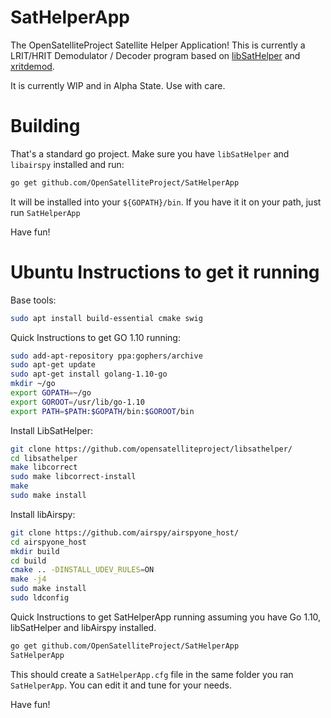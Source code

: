 SatHelperApp
============

The OpenSatelliteProject Satellite Helper Application! This is currently a LRIT/HRIT Demodulator / Decoder program based on [libSatHelper](https://github.com/opensatelliteproject/libsathelper/) and [xritdemod](https://github.com/opensatelliteproject/xritdemod).

It is currently WIP and in Alpha State. Use with care.


Building
========

That's a standard go project. Make sure you have `libSatHelper` and `libairspy` installed and run:

```bash
go get github.com/OpenSatelliteProject/SatHelperApp
```

It will be installed into your `${GOPATH}/bin`. If you have it it on your path, just run `SatHelperApp` 

Have fun!


Ubuntu Instructions to get it running
=====================================

Base tools:
```bash
sudo apt install build-essential cmake swig
```

Quick Instructions to get GO 1.10 running:

```bash
sudo add-apt-repository ppa:gophers/archive
sudo apt-get update
sudo apt-get install golang-1.10-go
mkdir ~/go
export GOPATH=~/go
export GOROOT=/usr/lib/go-1.10
export PATH=$PATH:$GOPATH/bin:$GOROOT/bin
```

Install LibSatHelper:
```bash
git clone https://github.com/opensatelliteproject/libsathelper/
cd libsathelper
make libcorrect
sudo make libcorrect-install
make
sudo make install
```

Install libAirspy:
```bash
git clone https://github.com/airspy/airspyone_host/
cd airspyone_host
mkdir build
cd build
cmake .. -DINSTALL_UDEV_RULES=ON
make -j4
sudo make install
sudo ldconfig
```

Quick Instructions to get SatHelperApp running assuming you have Go 1.10, libSatHelper and libAirspy installed.
```bash
go get github.com/OpenSatelliteProject/SatHelperApp
SatHelperApp
```

This should create a `SatHelperApp.cfg` file in the same folder you ran `SatHelperApp`. You can edit it and tune for your needs.

Have fun!